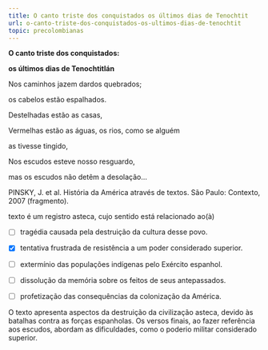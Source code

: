 ```yaml
---
title: O canto triste dos conquistados os últimos dias de Tenochtit
url: o-canto-triste-dos-conquistados-os-ultimos-dias-de-tenochtit
topic: precolombianas
---
```



**O canto triste dos conquistados:**

**os últimos dias de Tenochtitlán**

Nos caminhos jazem dardos quebrados;

os cabelos estão espalhados.

Destelhadas estão as casas,

Vermelhas estão as águas, os rios, como se alguém

as tivesse tingido,

Nos escudos esteve nosso resguardo,

mas os escudos não detêm a desolação…

PINSKY, J. et al. História da América através de textos. São Paulo: Contexto, 2007 (fragmento).

texto é um registro asteca, cujo sentido está relacionado ao(à)



- [ ] tragédia causada pela destruição da cultura desse povo.
- [x] tentativa frustrada de resistência a um poder considerado superior.
- [ ] extermínio das populações indígenas pelo Exército espanhol.
- [ ] dissolução da memória sobre os feitos de seus antepassados.
- [ ] profetização das consequências da colonização da América.


O texto apresenta aspectos da destruição da civilização asteca, devido às batalhas contra as forças espanholas. Os versos finais, ao fazer referência aos escudos, abordam as dificuldades, como o poderio militar considerado superior.
